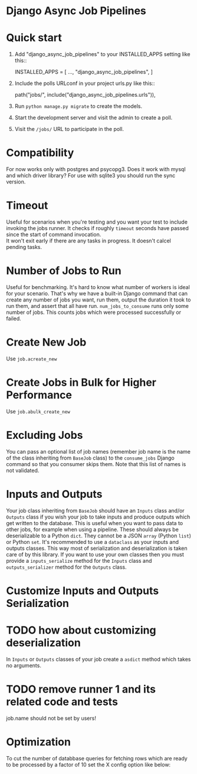 # Django Async Job Pipelines

# Quick start

1. Add "django_async_job_pipelines" to your INSTALLED_APPS setting like this::

    INSTALLED_APPS = [
        ...,
        "django_async_job_pipelines",
    ]

2. Include the polls URLconf in your project urls.py like this::

    path("jobs/", include("django_async_job_pipelines.urls")),

3. Run `python manage.py migrate` to create the models.

4. Start the development server and visit the admin to create a poll.

5. Visit the `/jobs/` URL to participate in the poll.

# Compatibility
For now works only with postgres and psycopg3. Does it work with mysql and which driver library?
For use with sqlite3 you should run the sync version.

# Timeout
Useful for scenarios when you're testing and you want your test to include invoking the jobs runner.
It checks if roughly `timeout` seconds have passed since the start of command invocation.  
It won't exit early if there are any tasks in progress. It doesn't calcel pending tasks.

# Number of Jobs to Run
Useful for benchmarking. It's hard to know what number of workers is ideal for your scenario. That's why we have a built-in Django command that can create any number of jobs you want, run them, output the duration it took to run them, and assert that all have run.
`num_jobs_to_consume` runs only some number of jobs. This counts jobs which were processed successfully or failed.

# Create New Job
Use `job.acreate_new` 

# Create Jobs in Bulk for Higher Performance
Use `job.abulk_create_new`

# Excluding Jobs
You can pass an optional list of job names (remember job name is the name of the class inheriting from `BaseJob` class) to the `consume_jobs` Django command so that you consumer skips them.
Note that this list of names is not validated.

# Inputs and Outputs
Your job class inheriting from `BaseJob` should have an `Inputs` class and/or `Outputs` class if you wish your job to take inputs and produce outputs which get written to the database. This is useful when you want to pass data to other jobs, for example when using a pipeline.
These should always be deserializable to a Python `dict`. They cannot be a JSON `array` (Python `list`) or Python `set`.
It's recommended to use a `dataclass` as your inputs and outputs classes. This way most of serialization and deserialization is taken care of by this library.
If you want to use your own classes then you must provide a `inputs_serialize` method for the `Inputs` class and `outputs_serializer` method for the `Outputs` class.

# Customize Inputs and Outputs Serialization
# TODO how about customizing deserialization
In `Inputs` or `Outputs` classes of your job create a `asdict` method which takes no arguments.


# TODO remove runner 1 and its related code and tests

job.name should not be set by users!


# Optimization
To cut the number of databbase queries for fetching rows which are ready to be processed by a factor of 10 set the X config option like below:
